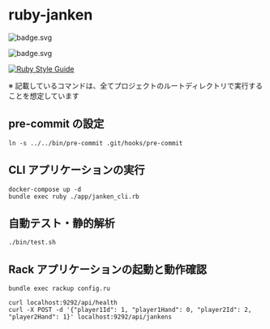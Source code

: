 # ruby-janken

![badge.svg](https://github.com/os1ma/ruby-janken/workflows/workflow/main.svg)

![badge.svg](https://github.com/os1ma/ruby-janken/workflows/workflow/schedule.svg)

[![Ruby Style Guide](https://img.shields.io/badge/code_style-rubocop-brightgreen.svg)](https://github.com/rubocop-hq/rubocop)

※ 記載しているコマンドは、全てプロジェクトのルートディレクトリで実行することを想定しています

## pre-commit の設定

```shell
ln -s ../../bin/pre-commit .git/hooks/pre-commit
```

## CLI アプリケーションの実行

```shell
docker-compose up -d
bundle exec ruby ./app/janken_cli.rb
```

## 自動テスト・静的解析

```shell
./bin/test.sh
```

## Rack アプリケーションの起動と動作確認

```shell
bundle exec rackup config.ru
```

```shell
curl localhost:9292/api/health
curl -X POST -d '{"player1Id": 1, "player1Hand": 0, "player2Id": 2, "player2Hand": 1}' localhost:9292/api/jankens
```
